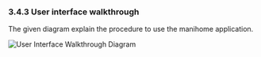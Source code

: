 ### 3.4.3 User interface walkthrough

The given diagram explain the procedure to use the manihome application.

![User Interface Walkthrough Diagram](build/uml/user_interface2.png)


